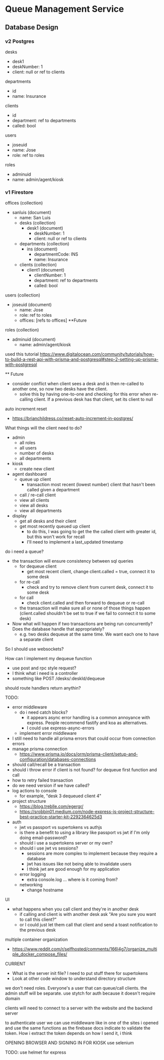 # Queue Management Service

## Database Design

### v2 Postgres

desks
- desk1 
- deskNumber: 1
- client: null or ref to clients

departments 
- id
- name: Insurance

clients 
- id
- department: ref to departments
- called: bool

users 
- joseuid 
- name: Jose
- role: ref to roles

roles 
- adminuid 
- name: admin/agent/kiosk

### v1 Firestore

offices (collection)
- sanluis (document)
  - name: San Luis
  - desks (collection)
    - desk1 (document)
      - deskNumber: 1
      - client: null or ref to clients
  - departments (collection)
    - ins (document)
      - departmentCode: INS
      - name: Insurance
  - clients (collection)
    - client1 (document)
      - clientNumber: 1
      - department: ref to departments
      - called: bool

users (collection)
- joseuid (document)
  - name: Jose
  - role: ref to roles
  - offices: [refs to offices]  **Future

roles (collection)
- adminuid (document)
  - name: admin/agent/kiosk


used this tutorial 
https://www.digitalocean.com/community/tutorials/how-to-build-a-rest-api-with-prisma-and-postgresql#step-2-setting-up-prisma-with-postgresql

** Future
- consider conflict when client sees a desk and is then re-called to another one, so now two desks have the client.
  - solve this by having one-to-one and checking for this error when re-calling client. If a previous desk has that client, set its client to null

auto increment reset
- https://brianchildress.co/reset-auto-increment-in-postgres/

What things will the client need to do?
- admin
  - all roles
  - all users
  - number of desks
  - all departments
- kiosk
  - create new client
- agent dashboard
  - queue up client
    - transaction most recent (lowest number) client that hasn't been called given a department
  - call / re-call client
  - view all clients
  - view all desks
  - view all departments
- display
  - get all desks and their client
  - get most recently queued up client
    - to do this, I was going to get the the called client with greater id, but this won't work for recall
    - I'll need to implement a last_updated timestamp

do i need a queue?
- the transaction will ensure consistency between sql queries
  - for dequeue client
    - get most recent client, change client.called = true, connect it to some desk
  - for re-call
    - check and try to remove client from current desk, connect it to some desk
  - for call
    - check client.called and then forward to dequeue or re-call
  - the transaction will make sure all or none of those things happen (client.called shouldn't be set to true if we fail to connect it to some desk)
- Now what will happen if two transactions are being run concurrently? Does the database handle that appropriately?
  - e.g. two desks dequeue at the same time. We want each one to have a separate client

So I should use websockets?

How can I implement my dequeue function
- use post and rpc style request?
- I think what i need is a controller
- something like POST /desks/:deskId/dequeue

should route handlers return anythin?

TODO:
- error middleware
  - do i need catch blocks?
    - it appears async error handling is a common annoyance with express. People recommend fastify and koa as alternatives.
    - I could use express-async-errors
  - implement error middleware
- I still need to handle all prisma errors that could occur from  connection errors
- manage prisma connection
  - https://www.prisma.io/docs/orm/prisma-client/setup-and-configuration/databases-connections
- should call/recall be a transaction
- should i throw error if client is not found? for dequeue first function and call
- how to retry failed transaction
- do we need version if we have called?
- log actions to console
  - for example, "desk 3 dequeued client 4"
- project structure
  - https://blog.treblle.com/egergr/
  - https://srobbin01.medium.com/node-express-js-project-structure-best-practice-starter-kit-2292364625d3
- auth
  - jwt vs passport vs supertokens vs authjs
  - is there a benefit to using a library like passport vs jwt if I'm only doing email-password?
  - should i use a supertokens server or my own?
  - should i use jwt vs sessions?
    - sessions are more complex to implement because they require a database
    - jwt has issues like not being able to invalidate users
    - I think jwt are good enough for my application 
  - error logging
    - extra console.log ... where is it coming from?
  - networking
    - change hostname

UI
- what happens when you call client and they're in another desk
  - if calling and client is with another desk ask "Are you sure you want to call this client?"
  - or I could just let them call that client and send a toast notification to the previous desk

multiple container organization
- https://www.reddit.com/r/selfhosted/comments/166l4g7/organize_multiple_docker_compose_files/

CURRENT
- What is the server init file? I need to put stuff there for supertokens
- Look at other code window to understand directory structure

we don't need roles. Everyone's a user that can queue/call clients. the admin stuff will be separate.
use stytch for auth because it doesn't require domain

clients will need to connect to a server with the website and the backend server

to authenticate user we can use middleware like in one of the sites i opened and use the same functions as the firebase docs indicate to validate the token. How i extract the token depends on how I send it, i think

OPENING BROWSER AND SIGNING IN FOR KIOSK
use selenium

TODO:
use helmet for express